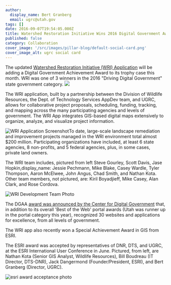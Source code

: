 ```yaml
---
author:
  display_name: Bert Granberg
  email: ugrc@utah.gov
tags: []
date: 2016-09-07T19:54:05.000Z
title: Watershed Restoration Initiative Wins 2016 Digital Government Award
published: false
category: Collaboration
cover_image: '/src/images/pillar-blog/default-social-card.png'
cover_image_alt: ugrc social card
---
```


The updated [Watershed Restoration Initiative (WRI) Application](https://wri.utah.gov/wri/) will be adding a Digital Government Achievement Award to its trophy case this month. WRI was one of 3 winners in the 2016 "Driving Digital Government" state government category. ![](/images/404.png)

The WRI application, built by a partnership between the Division of Wildlife Resources, the Dept. of Technology Services AppDev team, and UGRC, allows for collaborative project proposals, scheduling, funding, tracking, and mapping across the many participating agencies and levels of government. The WRI App integrates GIS-based digital maps extensively to organize, analyze, and visualize project information.

![WRI Application Screenshot](/images/404.png)To date, large-scale landscape remediation and improvement projects managed in the WRI environment total almost $200 million. Participating organizations have included, at least 6 state agencies, 8 non-profits, and 5 federal agencies, plus, in some cases, private land owners.

The WRI team includes, pictured from left Steve Gourley, Scott Davis, Jase Hopkin,display_name: Jessie Pechmann, Mike Blake, Casey Wardle, Tyler Thompson, Aaron McElwee, John Angus, Chad Smith, and Nathan Kota. Other team members, not pictured, are: Kiril Boyadjieff, Mike Casey, Alan Clark, and Rose Cordova.

![WRI Development Team Photo](/images/404.png)

The DGAA [award was announced by the Center for Digital Government](http://www.govtech.com/cdg/digital-government-achievement/Best-of-the-Web-Digital-Government-Achievement-Awards-2016-Winners-Announced.html) that, in addition to its overall 'Best of the Web' portal awards (Utah was runner up in the portal category this year), recognized 30 websites and applications for excellence, from all levels of government.

The WRI app also recently won a Special Achievement Award in GIS from ESRI.

The ESRI award was accepted by representatives of DNR, DTS, and UGRC, at the ESRI International User Conference in June. Pictured, from left, are Nathan Kota (Senior GIS Analyst, Wildlife Resources), Bill Boudreau (IT Director, DTS-DNR), Jack Dangermond (Founder/President, ESRI), and Bert Granberg (Director, UGRC).

![esri award acceptance photo](/images/404.png)
